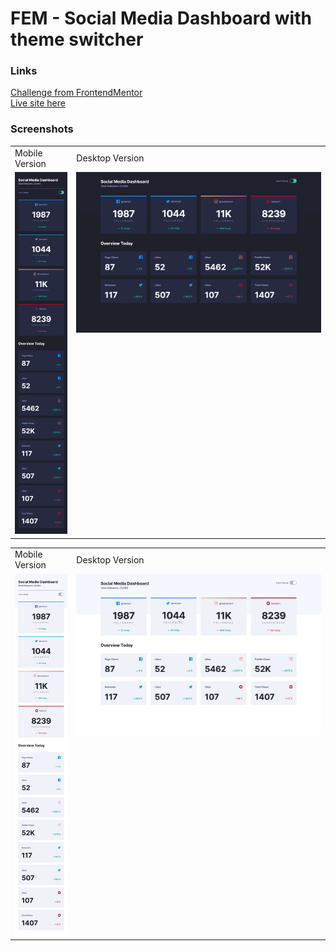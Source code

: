 # FEM - Social Media Dashboard with theme switcher

### Links

[Challenge from FrontendMentor](https://www.frontendmentor.io/challenges/social-media-dashboard-with-theme-switcher-6oY8ozp_H)\
[Live site here]()

### Screenshots

<table>
  <tr>
    <td>Mobile Version</td>
    <td>Desktop Version</td>
  </tr>
  <tr valign="top">
    <td><img src="./screenshots/mobile-dark.png" alt="mobile version" /></td>
    <td><img src="./screenshots/desktop-dark.png" alt="desktop version" /></td>
  </tr>
</table>
<table>
  <tr>
    <td>Mobile Version</td>
    <td>Desktop Version</td>
  </tr>
  <tr valign="top">
    <td><img src="./screenshots/mobile-light.png" alt="mobile version" /></td>
    <td><img src="./screenshots/desktop-light.png" alt="desktop version" /></td>
  </tr>
</table>
